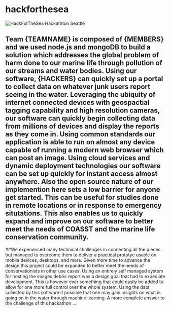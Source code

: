 # hackforthesea

![HackForTheSea Hackathton Seattle](https://s3.amazonaws.com/media.hackforthesea.tech/hackathon_logos/Hack_for_the_sea_-_03_Updated-01_x8Btjox_eCGSnez.jpg)

## Team {TEAMNAME} is composed of {MEMBERS} and we used node.js and mongoDB to build a solution which addresses the global problem of harm done to our marine life through pollution of our streams and water bodies. Using our software, {HACKERS} can quickly set up a portal to collect data on whatever junk users report seeing in the water. Leveraging the ubiquity of internet connected devices with geospactial tagging capability and high resolution cameras, our software can quickly begin collecting data from millions of devices and display the reports as they come in. Using common standards our application is able to run on almost any device capable of running a modern web browser which can post an image. Using cloud services and dynamic deployment technologies our software can be set up quickly for instant access almost anywhere.  Also the open source nature of our implemention here sets a low barrier for anyone get started. This can be useful for studies done in remote locations or in response to emergency situtations.  This also enables us to quickly expand and improve on our software to better meet the needs of COASST and the marine life conservation community.  

##We experienced many technical challenges in connecting all the pieces but managed to overcome them to deliver a practical prototye usable on mobile devices, desktops, and more. Given more time to advance the design this project could be expanded to better meet the needs of conservationists in other use cases.  Using an entirely self managed system for hosting the images debris report was a design goal that had to expediate development.  This is however ever something that could easily be added to allow for one more full control over the whole system. Using the data collected by this software it possible that one may gain insights on what is going on in the water through machine learning.  A more complete answer to the challenge of this hackathon ...